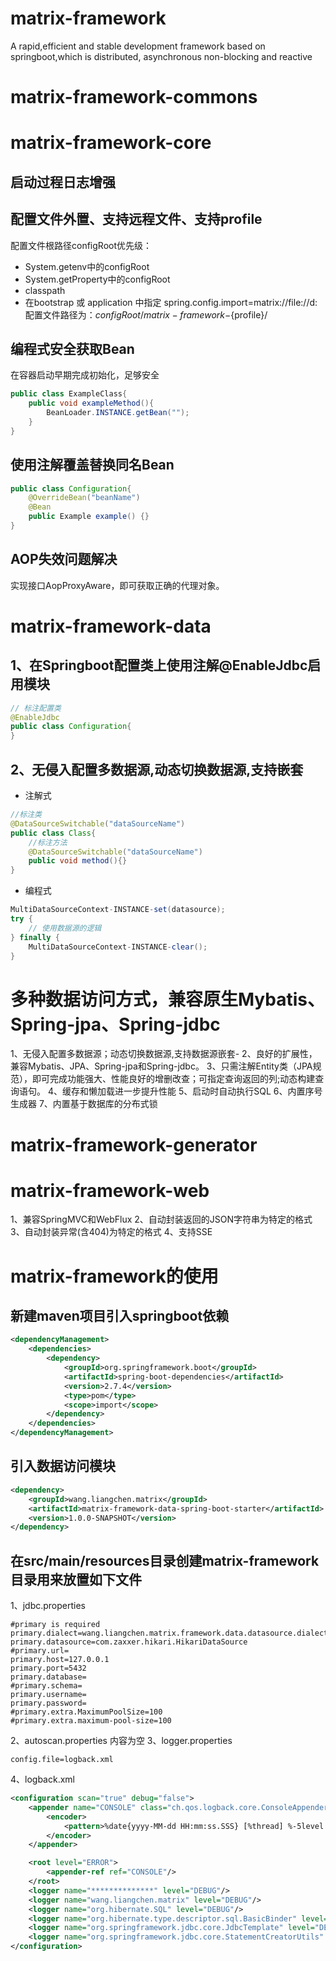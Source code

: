 # matrix-framework

A rapid,efficient and stable development framework based on springboot,which is distributed, asynchronous non-blocking and reactive

# matrix-framework-commons

# matrix-framework-core
## 启动过程日志增强
## 配置文件外置、支持远程文件、支持profile
配置文件根路径configRoot优先级：
* System.getenv中的configRoot
* System.getProperty中的configRoot
* classpath
* 在bootstrap 或 application 中指定 spring.config.import=matrix://file://d:
配置文件路径为：${configRoot}/matrix-framework-${profile}/
## 编程式安全获取Bean
在容器启动早期完成初始化，足够安全
```java
public class ExampleClass{
    public void exampleMethod(){
        BeanLoader.INSTANCE.getBean("");
    }
}
```
## 使用注解覆盖替换同名Bean
```java
public class Configuration{
    @OverrideBean("beanName")
    @Bean
    public Example example() {}
}
```
## AOP失效问题解决
实现接口AopProxyAware，即可获取正确的代理对象。

# matrix-framework-data
## 1、在Springboot配置类上使用注解@EnableJdbc启用模块
```java
// 标注配置类
@EnableJdbc
public class Configuration{
}
```
## 2、无侵入配置多数据源,动态切换数据源,支持嵌套
* 注解式
```java
//标注类 
@DataSourceSwitchable("dataSourceName")
public class Class{
    //标注方法
    @DataSourceSwitchable("dataSourceName")
    public void method(){}
}
```
* 编程式
```java 
MultiDataSourceContext-INSTANCE-set(datasource);
try {
    // 使用数据源的逻辑
} finally {
    MultiDataSourceContext-INSTANCE-clear();
}
```
# 多种数据访问方式，兼容原生Mybatis、Spring-jpa、Spring-jdbc



1、无侵入配置多数据源；动态切换数据源,支持数据源嵌套-
2、良好的扩展性，兼容Mybatis、JPA、Spring-jpa和Spring-jdbc。 
3、只需注解Entity类（JPA规范），即可完成功能强大、性能良好的增删改查；可指定查询返回的列;动态构建查询语句。
4、缓存和懒加载进一步提升性能 
5、启动时自动执行SQL 
6、内置序号生成器 
7、内置基于数据库的分布式锁

# matrix-framework-generator

# matrix-framework-web

1、兼容SpringMVC和WebFlux 
2、自动封装返回的JSON字符串为特定的格式 
3、自动封装异常(含404)为特定的格式 
4、支持SSE

# matrix-framework的使用
## 新建maven项目引入springboot依赖
```xml
<dependencyManagement>
    <dependencies>
        <dependency>
            <groupId>org.springframework.boot</groupId>
            <artifactId>spring-boot-dependencies</artifactId>
            <version>2.7.4</version>
            <type>pom</type>
            <scope>import</scope>
        </dependency>
    </dependencies>
</dependencyManagement>
```
## 引入数据访问模块
```xml
<dependency>
    <groupId>wang.liangchen.matrix</groupId>
    <artifactId>matrix-framework-data-spring-boot-starter</artifactId>
    <version>1.0.0-SNAPSHOT</version>
</dependency>
```
## 在src/main/resources目录创建matrix-framework目录用来放置如下文件
1、jdbc.properties
```properties
#primary is required
primary.dialect=wang.liangchen.matrix.framework.data.datasource.dialect.MySQLDialect
primary.datasource=com.zaxxer.hikari.HikariDataSource
#primary.url=
primary.host=127.0.0.1
primary.port=5432
primary.database=
#primary.schema=
primary.username=
primary.password=
#primary.extra.MaximumPoolSize=100
#primary.extra.maximum-pool-size=100
```
2、autoscan.properties 内容为空
3、logger.properties
```properties
config.file=logback.xml
```
4、logback.xml
```xml
<configuration scan="true" debug="false">
    <appender name="CONSOLE" class="ch.qos.logback.core.ConsoleAppender">
        <encoder>
            <pattern>%date{yyyy-MM-dd HH:mm:ss.SSS} [%thread] %-5level %caller{1} - %msg%n</pattern>
        </encoder>
    </appender>

    <root level="ERROR">
        <appender-ref ref="CONSOLE"/>
    </root>
    <logger name="**************" level="DEBUG"/>
    <logger name="wang.liangchen.matrix" level="DEBUG"/>
    <logger name="org.hibernate.SQL" level="DEBUG"/>
    <logger name="org.hibernate.type.descriptor.sql.BasicBinder" level="TRACE"/>
    <logger name="org.springframework.jdbc.core.JdbcTemplate" level="DEBUG"/>
    <logger name="org.springframework.jdbc.core.StatementCreatorUtils" level="TRACE"/>
</configuration>
```